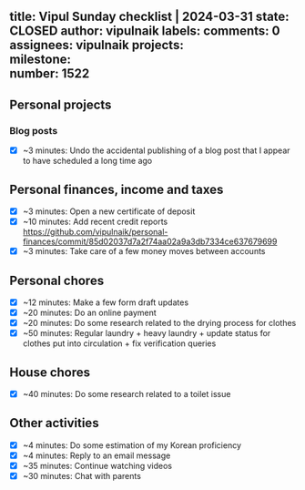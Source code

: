 title:	Vipul Sunday checklist | 2024-03-31
state:	CLOSED
author:	vipulnaik
labels:	
comments:	0
assignees:	vipulnaik
projects:	
milestone:	
number:	1522
--
## Personal projects

### Blog posts

- [x] ~3 minutes: Undo the accidental publishing of a blog post that I appear to have scheduled a long time ago

## Personal finances, income and taxes

- [x] ~3 minutes: Open a new certificate of deposit
- [x] ~10 minutes: Add recent credit reports https://github.com/vipulnaik/personal-finances/commit/85d02037d7a2f74aa02a9a3db7334ce637679699
- [x] ~3 minutes: Take care of a few money moves between accounts

## Personal chores

- [x] ~12 minutes: Make a few form draft updates
- [x] ~20 minutes: Do an online payment
- [x] ~20 minutes: Do some research related to the drying process for clothes
- [x] ~50 minutes: Regular laundry + heavy laundry + update status for clothes put into circulation + fix verification queries

## House chores

- [x] ~40 minutes: Do some research related to a toilet issue

## Other activities

- [x] ~4 minutes: Do some estimation of my Korean proficiency
- [x] ~4 minutes: Reply to an email message
- [x] ~35 minutes: Continue watching videos
- [x] ~30 minutes: Chat with parents
